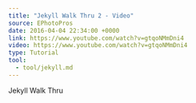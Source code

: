 ```yaml
---
title: "Jekyll Walk Thru 2 - Video"
source: EPhotoPros
date: 2016-04-04 22:34:00 +0000
link: https://www.youtube.com/watch?v=gtqoNMmDni4
video: https://www.youtube.com/watch?v=gtqoNMmDni4
type: Tutorial
tool:
  - tool/jekyll.md
---
```

Jekyll Walk Thru
